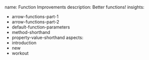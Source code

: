 name: Function Improvements
description: Better functions!
insights:
  - arrow-functions-part-1
  - arrow-functions-part-2
  - default-function-parameters
  - method-shorthand
  - property-value-shorthand
aspects:
  - introduction
  - new
  - workout
